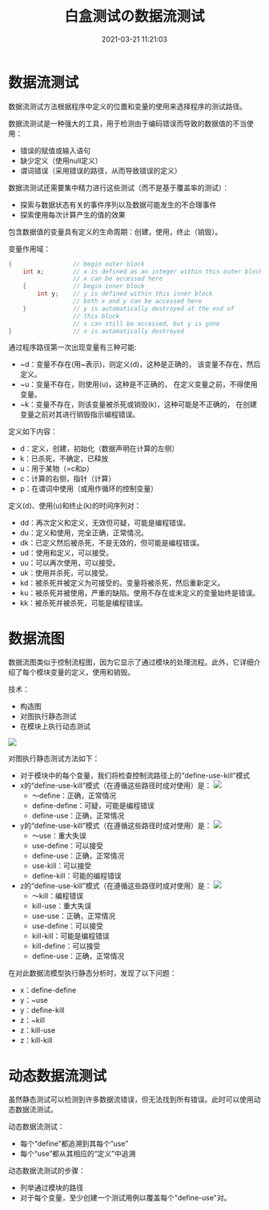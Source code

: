 ﻿---
title: 白盒测试の数据流测试
date: 2021-03-21 11:21:03
summary: 本文介绍白盒测试的数据流测试。
tags:
- 软件测试
- 软件工程
categories:
- 软件工程
---

# 数据流测试

数据流测试方法根据程序中定义的位置和变量的使用来选择程序的测试路径。

数据流测试是一种强大的工具，用于检测由于编码错误而导致的数据值的不当使用：
- 错误的赋值或输入语句
- 缺少定义（使用null定义）
- 谓词错误（采用错误的路径，从而导致错误的定义）

数据流测试还需要集中精力进行这些测试（而不是基于覆盖率的测试）：
- 探索与数据状态有关的事件序列以及数据可能发生的不合理事件
- 探索使用每次计算产生的值的效果

包含数据值的变量具有定义的生命周期：创建，使用，终止（销毁）。

变量作用域：

```java
{                 // begin outer block
    int x;        // x is defined as an integer within this outer block
                  // x can be accessed here
    {             // begin inner block
        int y;    // y is defined within this inner block
                  // both x and y can be accessed here
    }             // y is automatically destroyed at the end of
                  // this block
                  // x can still be accessed, but y is gone
}                 // x is automatically destroyed
```

通过程序路径第一次出现变量有三种可能:
- \~d：变量不存在(用\~表示)，则定义(d)，这种是正确的， 该变量不存在，然后定义。
- \~u：变量不存在，则使用(u)，这种是不正确的， 在定义变量之前，不得使用变量。
- \~k：变量不存在，则该变量被杀死或销毁(k)，这种可能是不正确的， 在创建变量之前对其进行销毁指示编程错误。

定义如下内容：
- d：定义，创建，初始化（数据声明在计算的左侧）
- k：已杀死，不确定，已释放
- u：用于某物（=c和p）
- c：计算的右侧，指针（计算）
- p：在谓词中使用（或用作循环的控制变量）

定义(d)、使用(u)和终止(k)的时间序列对：
- dd：再次定义和定义，无效但可疑，可能是编程错误。
- du：定义和使用，完全正确，正常情况。
- dk：已定义然后被杀死，不是无效的，但可能是编程错误。
- ud：使用和定义，可以接受。
- uu：可以再次使用，可以接受。
- uk：使用并杀死，可以接受。
- kd：被杀死并被定义为可接受的。变量将被杀死，然后重新定义。
- ku：被杀死并被使用，严重的缺陷。使用不存在或未定义的变量始终是错误。
- kk：被杀死并被杀死，可能是编程错误。

# 数据流图

数据流图类似于控制流程图，因为它显示了通过模块的处理流程。此外，它详细介绍了每个模块变量的定义，使用和销毁。

技术：
- 构造图
- 对图执行静态测试
- 在模块上执行动态测试

![](../../../images/软件工程/软件测试/白盒测试の数据流测试/1.png)

对图执行静态测试方法如下：
- 对于模块中的每个变量，我们将检查控制流路径上的“define-use-kill”模式
- x的“define-use-kill”模式（在遵循这些路径时成对使用）是：
![](../../../images/软件工程/软件测试/白盒测试の数据流测试/2.png)
    - 〜define：正确，正常情况
    - define-define：可疑，可能是编程错误
    - define-use：正确，正常情况
- y的“define-use-kill”模式（在遵循这些路径时成对使用）是：
![](../../../images/软件工程/软件测试/白盒测试の数据流测试/3.png)
    - 〜use：重大失误
    - use-define：可以接受
    - define-use：正确，正常情况
    - use-kill：可以接受
    - define-kill：可能的编程错误
- z的“define-use-kill”模式（在遵循这些路径时成对使用）是：
![](../../../images/软件工程/软件测试/白盒测试の数据流测试/4.png)
    - 〜kill：编程错误
    - kill-use：重大失误
    - use-use：正确，正常情况
    - use-define：可以接受
    - kill-kill：可能是编程错误
    - kill-define：可以接受
    - define-use：正确，正常情况

在对此数据流模型执行静态分析时，发现了以下问题：
- x：define-define
- y：~use
- y：define-kill
- z：~kill
- z：kill-use
- z：kill-kill

# 动态数据流测试

虽然静态测试可以检测到许多数据流错误，但无法找到所有错误。此时可以使用动态数据流测试。

动态数据流测试：
- 每个“define”都追溯到其每个“use”
- 每个“use”都从其相应的“定义”中追溯

动态数据流测试的步骤：
- 列举通过模块的路径
- 对于每个变量，至少创建一个测试用例以覆盖每个"define-use"对。
